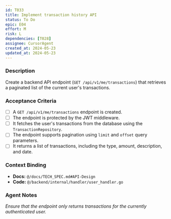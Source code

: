 ```yaml
---
id: T033
title: Implement transaction history API
status: To Do
epic: E04
effort: M
risk: L
dependencies: [T028]
assignee: CursorAgent
created_at: 2024-05-23
updated_at: 2024-05-23
---
```


### Description

Create a backend API endpoint (`GET /api/v1/me/transactions`) that retrieves a paginated list of the current user's transactions.

### Acceptance Criteria

- [ ] A `GET /api/v1/me/transactions` endpoint is created.
- [ ] The endpoint is protected by the JWT middleware.
- [ ] It fetches the user's transactions from the database using the `TransactionRepository`.
- [ ] The endpoint supports pagination using `limit` and `offset` query parameters.
- [ ] It returns a list of transactions, including the type, amount, description, and date.

### Context Binding

- **Docs:** `@/docs/TECH_SPEC.md#API-Design`
- **Code:** `@/backend/internal/handler/user_handler.go`

### Agent Notes

*Ensure that the endpoint only returns transactions for the currently authenticated user.* 